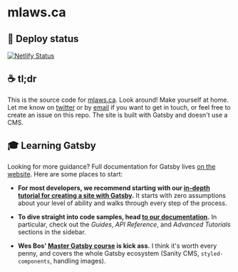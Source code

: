 # mlaws.ca

## 💫 Deploy status

[![Netlify Status](https://api.netlify.com/api/v1/badges/6fabf9ca-9229-46f7-a26e-5017a2b83d9b/deploy-status)](https://app.netlify.com/sites/mlaws/deploys)

## ☕️ tl;dr

This is the source code for [mlaws.ca](https://mlaws.ca). Look around! Make yourself at home. Let me know on [twitter](https://twitter.com/martinblaws) or by [email](mailto:mlaws@hey.com) if you want to get in touch, or feel free to create an issue on this repo. The site is built with Gatsby and doesn't use a CMS.

## 🎓 Learning Gatsby

Looking for more guidance? Full documentation for Gatsby lives [on the website](https://www.gatsbyjs.org/). Here are some places to start:

- **For most developers, we recommend starting with our [in-depth tutorial for creating a site with Gatsby](https://www.gatsbyjs.org/tutorial/).** It starts with zero assumptions about your level of ability and walks through every step of the process.

- **To dive straight into code samples, head [to our documentation](https://www.gatsbyjs.org/docs/).** In particular, check out the _Guides_, _API Reference_, and _Advanced Tutorials_ sections in the sidebar.

- **Wes Bos' [Master Gatsby course](https://mastergatsby.com/) is kick ass.** I think it's worth every penny, and covers the whole Gatsby ecosystem (Sanity CMS, `styled-components`, handling images).
